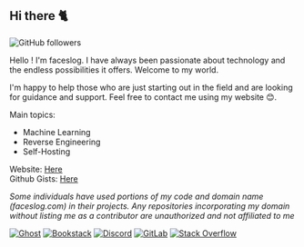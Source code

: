 ## Hi there 🐈

![GitHub followers](https://img.shields.io/github/followers/faceslog?style=social)

Hello ! I'm faceslog. I have always been passionate about technology and the endless possibilities it offers. Welcome to my world.

I'm happy to help those who are just starting out in the field and are looking for guidance and support.
Feel free to contact me using my website 😊.

Main topics:
- Machine Learning
- Reverse Engineering
- Self-Hosting

Website: [Here](https://faceslog.com) <br/>
Github Gists: [Here](https://gist.github.com/faceslog) <br/>
           
*Some individuals have used portions of my code and domain name (faceslog.com) in their projects. Any repositories incorporating my domain without listing me as a contributor are unauthorized and not affiliated to me*

[![Ghost](https://img.shields.io/badge/ghost-000?style=for-the-badge&logo=ghost&logoColor=%23F7DF1E)](https://faceslog.com)
[![Bookstack](https://img.shields.io/badge/Bookstack-%230288D1.svg?style=for-the-badge&logo=bookstack&logoColor=white)](https://wiki.faceslog.com)
[![Discord](https://img.shields.io/badge/Discord-%235865F2.svg?style=for-the-badge&logo=discord&logoColor=white)](https://discord.gg/PFX32cgQ5k?ref=faceslog.com)
[![GitLab](https://img.shields.io/badge/gitlab-%23181717.svg?style=for-the-badge&logo=gitlab&logoColor=white)](https://gitlab.com/faceslog?ref=faceslog.com)
[![Stack Overflow](https://img.shields.io/badge/-Stackoverflow-FE7A16?style=for-the-badge&logo=stack-overflow&logoColor=white)](https://stackoverflow.com/users/16463550/faceslog)
<!-- Others Icon pack: https://github.com/Ileriayo/markdown-badges#readme -->
